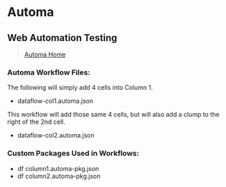 # Automa

## Web Automation Testing

> [Automa Home](https://automa.site)

### Automa Workflow Files:

The following will simply add 4 cells into Column 1.

- dataflow-col1.automa.json

This workflow will add those same 4 cells, but will also add a clump to the right of the 2nd cell.

- dataflow-col2.automa.json

### Custom Packages Used in Workflows:

- df column1.automa-pkg.json
- df column2.automa-pkg.json
